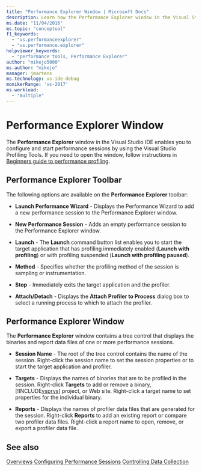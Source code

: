 ```yaml
---
title: "Performance Explorer Window | Microsoft Docs"
description: Learn how the Performance Explorer window in the Visual Studio IDE enables you to configure performance sessions by using the Visual Studio Profiling Tools.
ms.date: "11/04/2016"
ms.topic: "conceptual"
f1_keywords:
  - "vs.performanceexplorer"
  - "vs.performance.explorer"
helpviewer_keywords:
  - "performance tools, Performance Explorer"
author: "mikejo5000"
ms.author: "mikejo"
manager: jmartens
ms.technology: vs-ide-debug
monikerRange: 'vs-2017'
ms.workload:
  - "multiple"
---
```

# Performance Explorer Window

The **Performance Explorer** window in the Visual Studio IDE enables you to configure and start performance sessions by using the Visual Studio Profiling Tools. If you need to open the window, follow instructions in [Beginners guide to performance profiling](../profiling/beginners-guide-to-cpu-sampling.md).

## Performance Explorer Toolbar

The following options are available on the **Performance Explorer** toolbar:

- **Launch Performance Wizard** - Displays the Performance Wizard to add a new performance session to the Performance Explorer window.

- **New Performance Session** - Adds an empty performance session to the Performance Explorer window.

- **Launch** - The **Launch** command button list enables you to start the target application that has profiling immediately enabled (**Launch with profiling**) or with profiling suspended (**Launch with profiling paused**).

- **Method** - Specifies whether the profiling method of the session is sampling or instrumentation.

- **Stop** - Immediately exits the target application and the profiler.

- **Attach/Detach** - Displays the **Attach Profiler to Process** dialog box to select a running process to which to attach the profiler.

## Performance Explorer Window

The **Performance Explorer** window contains a tree control that displays the binaries and report data files of one or more performance sessions.

- **Session Name** - The root of the tree control contains the name of the session. Right-click the session name to set the session properties or to start the target application and profiler.

- **Targets** - Displays the names of binaries that are to be profiled in the session. Right-click **Targets** to add or remove a binary, [!INCLUDE[vsprvs](../code-quality/includes/vsprvs_md.md)] project, or Web site. Right-click a target name to set properties for the individual binary.

- **Reports** - Displays the names of profiler data files that are generated for the session. Right-click **Reports** to add an existing report or compare two profiler data files. Right-click a report name to open, remove, or export a profiler data file.

## See also

[Overviews](../profiling/overviews-performance-tools.md)
[Configuring Performance Sessions](../profiling/configuring-performance-sessions.md)
[Controlling Data Collection](../profiling/controlling-data-collection.md)
